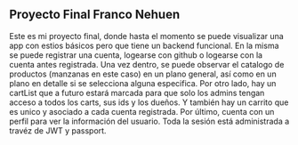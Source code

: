 ## Proyecto Final Franco Nehuen
Este es mi proyecto final, donde hasta el momento se puede visualizar una app con estios básicos pero que tiene un backend funcional. En la misma se puede registrar una cuenta, logearse con github o logearse con la cuenta antes registrada. Una vez dentro, se puede observar el catalogo de productos (manzanas en este caso) en un plano general, así como en un plano en detalle si se selecciona alguna especifica.
Por otro lado, hay un cartList que a futuro estará marcada para que solo los admins tengan acceso a todos los carts, sus ids y los dueños. Y también hay un carrito que es unico y asociado a cada cuenta registrada.
Por último, cuenta con un perfil para ver la información del usuario.
Toda la sesión está administrada a travéz de JWT y passport.
